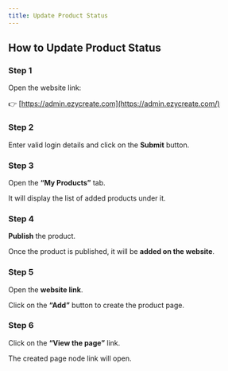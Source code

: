 ```yaml
---
title: Update Product Status
---
```

## **How to Update Product Status**

### **Step 1**

Open the website link:

👉 [https://admin.ezycreate.com](https://admin.ezycreate.com/)

### **Step 2**

Enter valid login details and click on the **Submit** button.

### **Step 3**

Open the **“My Products”** tab.

It will display the list of added products under it.

### **Step 4**

**Publish** the product.

Once the product is published, it will be **added on the website**.

### **Step 5**

Open the **website link**.

Click on the **“Add”** button to create the product page.

### **Step 6**

Click on the **“View the page”** link.

The created page node link will open.
